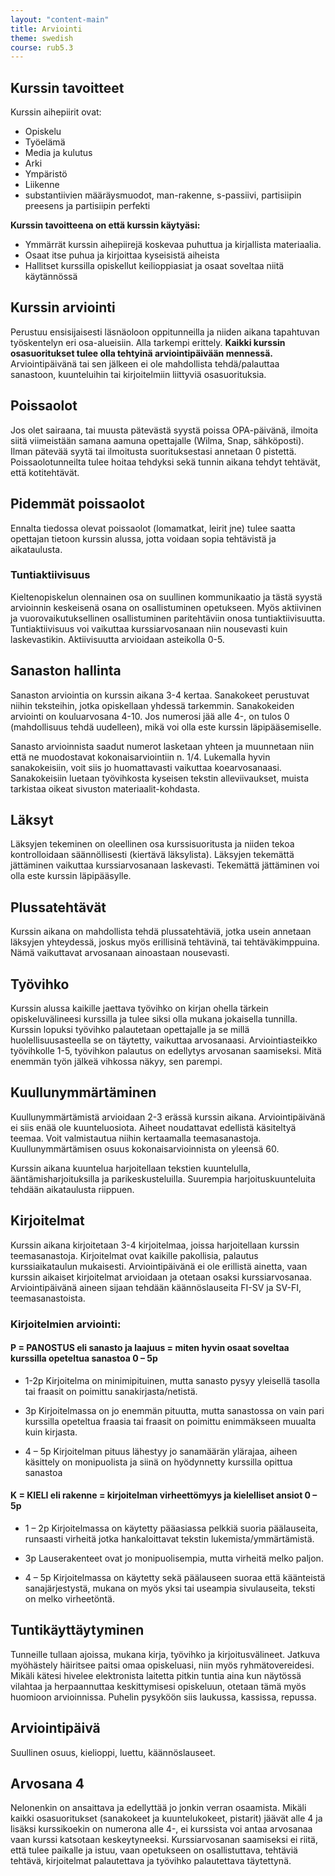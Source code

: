 ```yaml
---
layout: "content-main"
title: Arviointi
theme: swedish
course: rub5.3
---
```


## Kurssin tavoitteet

Kurssin aihepiirit ovat:

* Opiskelu
* Työelämä
* Media ja kulutus
* Arki
* Ympäristö
* Liikenne
* substantiivien määräysmuodot, man-rakenne, s-passiivi, partisiipin preesens ja partisiipin perfekti

**Kurssin tavoitteena on että kurssin käytyäsi:**

* Ymmärrät kurssin aihepiirejä koskevaa puhuttua ja kirjallista materiaalia.
* Osaat itse puhua ja kirjoittaa kyseisistä aiheista
* Hallitset kurssilla opiskellut keilioppiasiat ja osaat soveltaa niitä käytännössä

## Kurssin arviointi 
Perustuu ensisijaisesti läsnäoloon oppitunneilla ja niiden aikana tapahtuvan työskentelyn eri osa-alueisiin. Alla tarkempi erittely. **Kaikki kurssin osasuoritukset tulee olla tehtyinä arviointipäivään mennessä.** Arviointipäivänä tai sen jälkeen ei ole mahdollista tehdä/palauttaa sanastoon, kuunteluihin tai kirjoitelmiin liittyviä osasuorituksia.

## Poissaolot
Jos olet sairaana, tai muusta pätevästä syystä poissa OPA-päivänä, ilmoita siitä viimeistään samana aamuna opettajalle (Wilma, Snap, sähköposti). Ilman pätevää syytä tai ilmoitusta suorituksestasi annetaan 0 pistettä. Poissaolotunneilta tulee hoitaa tehdyksi sekä tunnin aikana tehdyt tehtävät, että kotitehtävät.

## Pidemmät poissaolot
Ennalta tiedossa olevat poissaolot (lomamatkat, leirit jne) tulee saatta opettajan tietoon kurssin alussa, jotta voidaan sopia tehtävistä ja aikataulusta.

### Tuntiaktiivisuus
Kieltenopiskelun olennainen osa on suullinen kommunikaatio ja tästä syystä
arvioinnin keskeisenä osana on osallistuminen opetukseen.  Myös aktiivinen ja vuorovaikutuksellinen osallistuminen paritehtäviin onosa tuntiaktiivisuutta. Tuntiaktiivisuus voi vaikuttaa kurssiarvosanaan niin nousevasti kuin laskevastikin. Aktiivisuutta arvioidaan asteikolla 0-5.

## Sanaston hallinta
Sanaston arviointia on kurssin aikana 3-4 kertaa. Sanakokeet perustuvat niihin teksteihin,
jotka opiskellaan yhdessä tarkemmin. Sanakokeiden arviointi on kouluarvosana 4-10. Jos numerosi jää alle 4-, on tulos 0 (mahdollisuus tehdä uudelleen), mikä voi olla este kurssin läpipääsemiselle.

Sanasto arvioinnista saadut numerot lasketaan yhteen ja muunnetaan niin että ne muodostavat
kokonaisarviointiin n. 1/4. Lukemalla hyvin sanakokeisiin, voit siis jo huomattavasti vaikuttaa koearvosanaasi. Sanakokeisiin luetaan työvihkosta kyseisen tekstin alleviivaukset, muista tarkistaa oikeat sivuston materiaalit-kohdasta.

## Läksyt
Läksyjen tekeminen on oleellinen osa kurssisuoritusta ja niiden tekoa
kontrolloidaan säännöllisesti (kiertävä läksylista). Läksyjen tekemättä jättäminen vaikuttaa kurssiarvosanaan laskevasti. Tekemättä jättäminen voi olla este kurssin läpipääsylle.

## Plussatehtävät
Kurssin aikana on mahdollista tehdä plussatehtäviä, jotka usein annetaan
läksyjen yhteydessä, joskus myös erillisinä tehtävinä, tai tehtäväkimppuina.
Nämä vaikuttavat arvosanaan ainoastaan nousevasti.

## Työvihko
Kurssin alussa kaikille jaettava työvihko on kirjan ohella tärkein opiskeluvälineesi
kurssilla ja tulee siksi olla mukana jokaisella tunnilla. Kurssin lopuksi työvihko
palautetaan opettajalle ja se millä huolellisuusasteella se on täytetty, vaikuttaa
arvosanaasi. Arviointiasteikko työvihkolle 1-5, työvihkon palautus on edellytys arvosanan saamiseksi. Mitä enemmän työn jälkeä vihkossa näkyy, sen parempi.

## Kuullunymmärtäminen
Kuullunymmärtämistä arvioidaan 2-3 erässä kurssin aikana. Arviointipäivänä ei siis enää
ole kuunteluosiota. Aiheet noudattavat edellistä käsiteltyä teemaa. Voit valmistautua niihin kertaamalla teemasanastoja. Kuullunymmärtämisen osuus kokonaisarvioinnista on yleensä 60.

Kurssin aikana kuuntelua harjoitellaan tekstien kuuntelulla, ääntämisharjoituksilla ja parikeskusteluilla. Suurempia harjoituskuunteluita tehdään aikataulusta riippuen.

## Kirjoitelmat
Kurssin aikana kirjoitetaan 3-4 kirjoitelmaa, joissa harjoitellaan kurssin teemasanastoja. Kirjoitelmat ovat kaikille pakollisia, palautus kurssiaikataulun mukaisesti. Arviointipäivänä ei ole erillistä ainetta, vaan kurssin aikaiset kirjoitelmat arvioidaan ja otetaan osaksi kurssiarvosanaa. Arviointipäivänä aineen sijaan tehdään käännöslauseita FI-SV ja SV-FI, teemasanastoista.

### Kirjoitelmien arviointi:

#### P = PANOSTUS eli sanasto ja laajuus = miten hyvin osaat soveltaa kurssilla opeteltua sanastoa 0 – 5p

* 1-2p Kirjoitelma on minimipituinen, mutta sanasto pysyy yleisellä tasolla tai fraasit on poimittu sanakirjasta/netistä.

* 3p Kirjoitelmassa on jo enemmän pituutta, mutta sanastossa on vain pari kurssilla opeteltua fraasia tai fraasit on poimittu enimmäkseen muualta kuin kirjasta.

* 4 – 5p Kirjoitelman pituus lähestyy jo sanamäärän ylärajaa, aiheen käsittely on monipuolista ja siinä on hyödynnetty kurssilla opittua sanastoa

#### K = KIELI eli rakenne = kirjoitelman virheettömyys ja kielelliset ansiot 0 – 5p

* 1 – 2p Kirjoitelmassa on käytetty pääasiassa pelkkiä suoria päälauseita, runsaasti virheitä jotka hankaloittavat tekstin lukemista/ymmärtämistä.

* 3p Lauserakenteet ovat jo monipuolisempia, mutta virheitä melko paljon.

* 4 – 5p Kirjoitelmassa on käytetty sekä päälauseen suoraa että käänteistä sanajärjestystä, mukana on myös yksi tai useampia sivulauseita, teksti on melko virheetöntä.


## Tuntikäyttäytyminen
Tunneille tullaan ajoissa, mukana kirja, työvihko ja kirjoitusvälineet. Jatkuva
myöhästely häiritsee paitsi omaa opiskeluasi, niin myös ryhmätovereidesi. Mikäli kätesi hivelee elektronista laitetta pitkin tuntia aina kun näytössä vilahtaa ja herpaannuttaa keskittymisesi opiskeluun, otetaan tämä myös huomioon arvioinnissa. Puhelin pysyköön siis laukussa, kassissa, repussa.

## Arviointipäivä
Suullinen osuus, kielioppi, luettu, käännöslauseet.

## Arvosana 4
Nelonenkin on ansaittava ja edellyttää jo jonkin verran osaamista. Mikäli kaikki
osasuoritukset (sanakokeet ja kuuntelukokeet, pistarit) jäävät alle 4 ja lisäksi
kurssikoekin on numerona alle 4-, ei kurssista voi antaa arvosanaa vaan kurssi
katsotaan keskeytyneeksi. Kurssiarvosanan saamiseksi ei riitä, että tulee paikalle
ja istuu, vaan opetukseen on osallistuttava, tehtäviä tehtävä, kirjoitelmat palautettava ja työvihko palautettava täytettynä.

